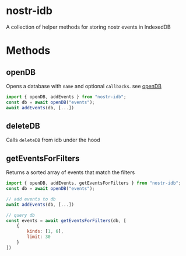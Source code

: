 # nostr-idb

A collection of helper methods for storing nostr events in IndexedDB

# Methods

## openDB

Opens a database with `name` and optional `callbacks`. see [openDB](https://www.npmjs.com/package/idb#opendb)

```javascript
import { openDB, addEvents } from "nostr-idb";
const db = await openDB("events");
await addEvents(db, [...])
```

## deleteDB

Calls `deleteDB` from idb under the hood

## getEventsForFilters

Returns a sorted array of events that match the filters

```javascript
import { openDB, addEvents, getEventsForFilters } from "nostr-idb";
const db = await openDB("events");

// add events to db
await addEvents(db, [...])

// query db
const events = await getEventsForFilters(db, [
	{
		kinds: [1, 6],
		limit: 30
	}
])
```
